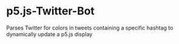 # p5.js-Twitter-Bot
Parses Twitter for colors in tweets containing a specific hashtag to dynamically update a p5.js display

